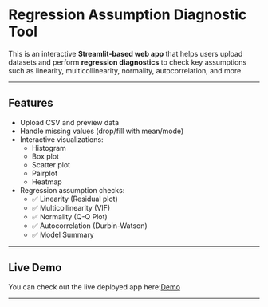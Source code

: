 

#  Regression Assumption Diagnostic Tool

This is an interactive **Streamlit-based web app** that helps users upload datasets and perform **regression diagnostics** to check key assumptions such as linearity, multicollinearity, normality, autocorrelation, and more.

---

##  Features

- Upload CSV and preview data
- Handle missing values (drop/fill with mean/mode)
- Interactive visualizations:
  - Histogram
  - Box plot
  - Scatter plot
  - Pairplot
  - Heatmap
- Regression assumption checks:
  - ✅ Linearity (Residual plot)
  - ✅ Multicollinearity (VIF)
  - ✅ Normality (Q-Q Plot)
  - ✅ Autocorrelation (Durbin-Watson)
  - ✅ Model Summary


---
##  Live Demo
You can check out the live deployed app here:[Demo](https://regxpert-interactive-linear-regression-assumption-checker-z7qf.streamlit.app/)

---



